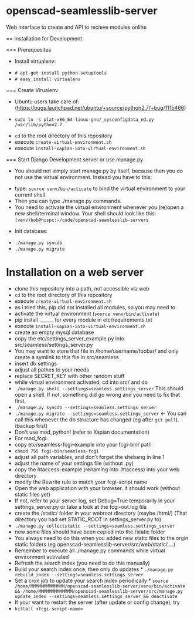 openscad-seamlesslib-server
===========================

Web interface to create and API to recieve modules online



== Installation for Development

=== Prerequesites

 * Install virtualenv:
  + `# apt-get install python-setuptools`
  + `# easy_install virtualenv`

=== Create Virualenv
 * Ubuntu users take care of: (https://bugs.launchpad.net/ubuntu/+source/python2.7/+bug/1115466)
  + `sudo ln -s plat-x86_64-linux-gnu/_sysconfigdata_nd.py /usr/lib/python2.7`
 * `cd` to the root directory of this repository
 * execute `create-virtual-environment.sh`
 * execute `install-xapian-into-virtual-environment.sh`
 
 
=== Start Django Development server or use manage.py
 * You should not simply start manage.py by itself, because then you do not use the virtual environment. Instead you have to this:
  + type: `source venv/bin/acticate` to bind the virtual environment to your current shell. 
  + Then you can type ./manage.py commands.
  + You need to activate the virtual environment whenever you (re)open a new shell/terminal window.  Your shell should look like this:
    `(venv)bob@hispc:~/code/openscad-seamlesslib-servers`
 * Init database:
  + `./manage.py syncdb`
  + `./manage.py migrate`
    
    
# Installation on a web server
 * clone this repository into a path, not accessible via web
 * `cd` to the root directory of this repository
 * execute `create-virtual-environment.sh`
  * as i tried this, pip did not installed all modules, so you may need to
   * activate the virtual environment (`source venv/bin/activate`)
   * pip install ______  for every module in etc/requirements.txt
 * execute `install-xapian-into-virtual-environment.sh`
 * create an empty mysql database
 * copy the etc/settings_server_example.py into src/seamless/settings_server.py
  * You may want to store that file in /home/username/foobar/ and only create a symlink to this file in src/seamless
  * insert db settings
  * adjust all pathes to your needs
  * replace SECRET_KEY with other random stuff
 * while virtual environment activated, cd into src/ and do
  * `./manage.py shell --settings=seamless.settings_server` This should open a shell. If not, something did go wrong and you need to fix that first.
  * `./manage.py syncdb --settings=seamless.settings_server`
  * `./manage.py migrate --settings=seamless.settings_server` <- You can call this whenever the db structure has changed (eg after `git pull`). (backup first)
 * Don't use mod_python! (refer to Xapian documentation)
 * For mod_fcgi:
  * copy etc/seamless-fcgi-example into your fcgi-bin/ path
   * `chmod 755 fcgi-bin/seamless-fcgi`
   * adjust all path variables, and don't forget the shebang in line 1
   * adjust the name of your settings file (without .py)
  * copy the htaccess-example (renaming into .htaccess) into your web directory
   * modify the Rewrite rule to match your fcgi-script name
  * Open the web application with your browser. It should work (without static files yet)
   * If not, refer to your server log, set Debug=True temporarily in your settings_server.py or take a look at the fcgi-out.log file
  * create the /static/ folder in your webroot directory (maybe /html/)  (That directory you had set STATIC_ROOT in settings_server.py to)
   * `./manage.py collectstatic --settings=seamless.settings_server`
   * now some files should have been copied into the /static folder
   * You always need to do this when you added new static files to the orgin static folders (eg openscad-seamlesslib-server/src/web/static/....)
   * Remember to execute all ./manage.py commands while virtual environment activated
  * Refresh the search index (you need to do this manually)
   * Build your search index once, then only do updates
    *  `./manage.py rebuild_index --settings=seamless.settings_server`
   * Set a cron job to update your search index periodically
    * `source /home/MMMMMMMMMMMMM/openscad-seamlesslib-server/venv/bin/activate && /home/MMMMMMMMMMMMM/openscad-seamlesslib-server/src/manage.py update_index --settings=seamless.settings_server && deactivate`
  * If your want to restart the server (after update or config change), try
   * `killall <fcgi-script-name>`
